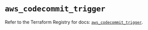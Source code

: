 # `aws_codecommit_trigger`

Refer to the Terraform Registry for docs: [`aws_codecommit_trigger`](https://registry.terraform.io/providers/hashicorp/aws/6.17.0/docs/resources/codecommit_trigger).
